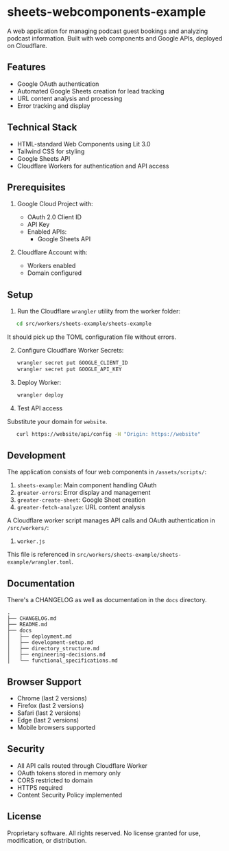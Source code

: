 # sheets-webcomponents-example

A web application for managing podcast guest bookings and analyzing podcast information. Built with web components and Google APIs, deployed on Cloudflare.

## Features

- Google OAuth authentication
- Automated Google Sheets creation for lead tracking
- URL content analysis and processing
- Error tracking and display

## Technical Stack

- HTML-standard Web Components using Lit 3.0
- Tailwind CSS for styling
- Google Sheets API
- Cloudflare Workers for authentication and API access

## Prerequisites

1. Google Cloud Project with:
   - OAuth 2.0 Client ID
   - API Key
   - Enabled APIs:
     * Google Sheets API

2. Cloudflare Account with:
   - Workers enabled
   - Domain configured

## Setup

1. Run the Cloudflare `wrangler` utility from the worker folder:
```bash
   cd src/workers/sheets-example/sheets-example
```

It should pick up the TOML configuration file without errors.

2. Configure Cloudflare Worker Secrets:
   ```bash
   wrangler secret put GOOGLE_CLIENT_ID
   wrangler secret put GOOGLE_API_KEY
   ```

3. Deploy Worker:
   ```bash
   wrangler deploy
   ```

4. Test API access

Substitute your domain for `website`.

```bash
   curl https://website/api/config -H "Origin: https://website"
```


## Development

The application consists of four web components in `/assets/scripts/`:

1. `sheets-example`: Main component handling OAuth
2. `greater-errors`: Error display and management
3. `greater-create-sheet`: Google Sheet creation
4. `greater-fetch-analyze`: URL content analysis

A Cloudflare worker script manages API calls and OAuth authentication in `/src/workers/`:

1. `worker.js`

This file is referenced in `src/workers/sheets-example/sheets-example/wrangler.toml`.

## Documentation

There's a CHANGELOG as well as documentation in the `docs` directory.

```
.
├── CHANGELOG.md
├── README.md
├── docs
│   ├── deployment.md
│   ├── development-setup.md
│   ├── directory_structure.md
│   ├── engineering-decisions.md
│   └── functional_specifications.md
```

## Browser Support

- Chrome (last 2 versions)
- Firefox (last 2 versions)
- Safari (last 2 versions)
- Edge (last 2 versions)
- Mobile browsers supported

## Security

- All API calls routed through Cloudflare Worker
- OAuth tokens stored in memory only
- CORS restricted to domain
- HTTPS required
- Content Security Policy implemented

## License

Proprietary software. All rights reserved.
No license granted for use, modification, or distribution.
